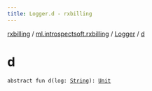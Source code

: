 ```yaml
---
title: Logger.d - rxbilling
---
```


[rxbilling](../../index.html) / [ml.introspectsoft.rxbilling](../index.html) / [Logger](index.html) / [d](./d.html)

# d

`abstract fun d(log: `[`String`](https://kotlinlang.org/api/latest/jvm/stdlib/kotlin/-string/index.html)`): `[`Unit`](https://kotlinlang.org/api/latest/jvm/stdlib/kotlin/-unit/index.html)